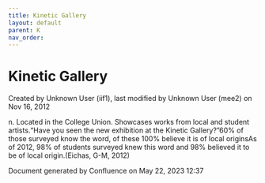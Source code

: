 ```yaml
---
title: Kinetic Gallery
layout: default
parent: K
nav_order:
---
```


# Kinetic Gallery

Created by  Unknown User (iif1), last modified by  Unknown User (mee2) on Nov 16, 2012

n. Located in the College Union. Showcases works from local and student artists.“Have you seen the new exhibition at the Kinetic Gallery?”60% of those surveyed know the word, of these 100% believe it is of local originsAs of 2012, 98% of students surveyed knew this word and 98% believed it to be of local origin.(Eichas, G-M, 2012) 

Document generated by Confluence on May 22, 2023 12:37


